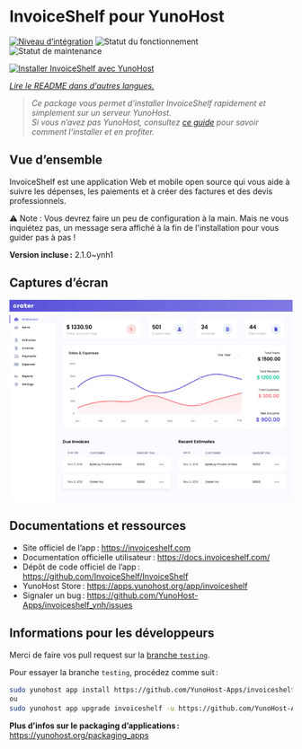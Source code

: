 <!--
Nota bene : ce README est automatiquement généré par <https://github.com/YunoHost/apps/tree/master/tools/readme_generator>
Il NE doit PAS être modifié à la main.
-->

# InvoiceShelf pour YunoHost

[![Niveau d’intégration](https://apps.yunohost.org/badge/integration/invoiceshelf)](https://ci-apps.yunohost.org/ci/apps/invoiceshelf/)
![Statut du fonctionnement](https://apps.yunohost.org/badge/state/invoiceshelf)
![Statut de maintenance](https://apps.yunohost.org/badge/maintained/invoiceshelf)

[![Installer InvoiceShelf avec YunoHost](https://install-app.yunohost.org/install-with-yunohost.svg)](https://install-app.yunohost.org/?app=invoiceshelf)

*[Lire le README dans d'autres langues.](./ALL_README.md)*

> *Ce package vous permet d’installer InvoiceShelf rapidement et simplement sur un serveur YunoHost.*  
> *Si vous n’avez pas YunoHost, consultez [ce guide](https://yunohost.org/install) pour savoir comment l’installer et en profiter.*

## Vue d’ensemble

InvoiceShelf est une application Web et mobile open source qui vous aide à suivre les dépenses, les paiements et à créer des factures et des devis professionnels.

⚠️ Note : Vous devrez faire un peu de configuration à la main. Mais ne vous inquiétez pas, un message sera affiché à la fin de l'installation pour vous guider pas à pas !


**Version incluse :** 2.1.0~ynh1

## Captures d’écran

![Capture d’écran de InvoiceShelf](./doc/screenshots/screenshot.png)

## Documentations et ressources

- Site officiel de l’app : <https://invoiceshelf.com>
- Documentation officielle utilisateur : <https://docs.invoiceshelf.com/>
- Dépôt de code officiel de l’app : <https://github.com/InvoiceShelf/InvoiceShelf>
- YunoHost Store : <https://apps.yunohost.org/app/invoiceshelf>
- Signaler un bug : <https://github.com/YunoHost-Apps/invoiceshelf_ynh/issues>

## Informations pour les développeurs

Merci de faire vos pull request sur la [branche `testing`](https://github.com/YunoHost-Apps/invoiceshelf_ynh/tree/testing).

Pour essayer la branche `testing`, procédez comme suit :

```bash
sudo yunohost app install https://github.com/YunoHost-Apps/invoiceshelf_ynh/tree/testing --debug
ou
sudo yunohost app upgrade invoiceshelf -u https://github.com/YunoHost-Apps/invoiceshelf_ynh/tree/testing --debug
```

**Plus d’infos sur le packaging d’applications :** <https://yunohost.org/packaging_apps>
